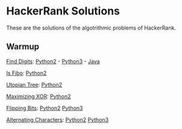 # HackerRank Solutions

These are the solutions of the algotrithmic problems of HackerRank.

## Warmup

[Find Digits](https://www.hackerrank.com/challenges/find-digits): [Python2](warmup/python2/find-digits.py) - [Python3](warmup/python3/find-digits.py) - [Java](warmup/java/Find_Digits/Solution.java)

[Is Fibo](https://www.hackerrank.com/challenges/is-fibo): [Python2](warmup/python2/is-fibo.py)

[Utopian Tree](https://www.hackerrank.com/challenges/utopian-tree): [Python2](warmup/python2/utopian-tree.py)

[Maximizing XOR](https://www.hackerrank.com/challenges/maximizing-xor): [Python2](warmup/python2/maximizing-xor.py)

[Flipping Bits](https://www.hackerrank.com/challenges/flipping-bits): [Python2](warmup/python2/flipping-bits.py) [Python3](warmup/python3/flipping-digits.py)

[Alternating Characters](https://www.hackerrank.com/challenges/alternating-characters): [Python2](warmup/python2/alternating-characters.py) [Python3](warmup/python3/alternating-characters.py)
